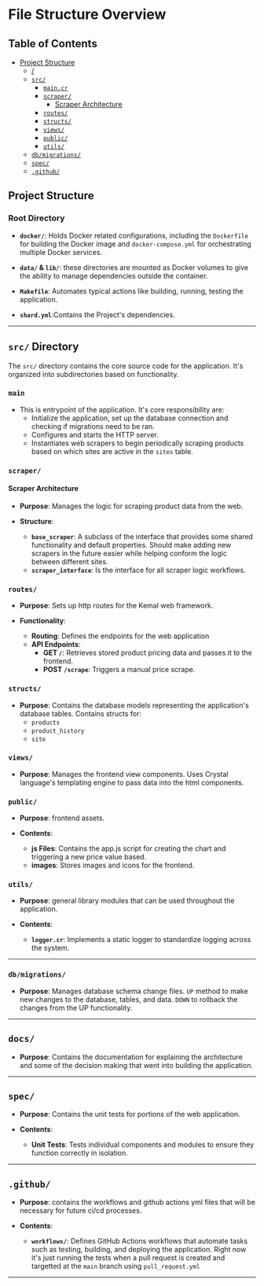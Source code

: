 # File Structure Overview

## Table of Contents

- [Project Structure](#project-structure)
    - [/](#root-directory)
    - [`src/`](#src-directory)
        - [`main.cr`](#main)
        - [`scraper/`](#scraper)
            - [Scraper Architecture](#scraper-architecture)
        - [`routes/`](#routes)
        - [`structs/`](#structs)
        - [`views/`](#views)
        - [`public/`](#public)
        - [`utils/`](#utils)
    - [`db/migrations/`](#dbmigrations)
    - [`spec/`](#spec)
    - [`.github/`](#github)

## Project Structure

### Root Directory

- **`docker/`**: Holds Docker related configurations, including the `Dockerfile` for building the Docker image and `docker-compose.yml` for orchestrating multiple Docker services.

- **`data/` & `lib/`**: these directories are mounted as Docker volumes to give the ability to manage dependencies outside the container.

- **`Makefile`**: Automates typical actions like building, running, testing the application.

- **`shard.yml`**:Contains the Project's dependencies.
---

## `src/` Directory

The `src/` directory contains the core source code for the application. It's organized into subdirectories based on functionality. 

### `main`

- This is entrypoint of the application. It's core responsibility are:
    - Initialize the application, set up the database connection and checking if migrations need to be ran.
    - Configures and starts the HTTP server.
    - Instantiates web scrapers to begin periodically scraping products based on which sites are active in the `sites` table.

### `scraper/`

#### Scraper Architecture

- **Purpose**: Manages the logic for scraping product data from the web.

- **Structure**:
    - **`base_scraper`**: A subclass of the interface that provides some shared functionality and default properties. Should make adding new scrapers in the future easier while helping conform the logic between different sites. 
    - **`scraper_interface`**: Is the interface for all scraper logic workflows.

### `routes/`

- **Purpose**: Sets up http routes for the Kemal web framework.

- **Functionality**:
    - **Routing**: Defines the endpoints for the web application
    - **API Endpoints**:
        - **GET `/`**: Retrieves stored product pricing data and passes it to the frontend.
        - **POST `/scrape`**: Triggers a manual price scrape.

### `structs/`

- **Purpose**: Contains the database models representing the application's database tables. Contains structs for:
    - `products`
    - `product_history`
    - `site`

### `views/`

- **Purpose**: Manages the frontend view components. Uses Crystal language's templating engine to pass data into the html components.

### `public/`

- **Purpose**: frontend assets.

- **Contents**:
    - **js Files**: Contains the app.js script for creating the chart and triggering a new price value based.
    - **images**: Stores images and icons for the frontend.

### `utils/`

- **Purpose**: general library modules that can be used throughout the application. 

- **Contents**:
    - **`logger.cr`**: Implements a static logger to standardize logging across the system.
---

### `db/migrations/`

- **Purpose**: Manages database schema change files. `UP` method to make new changes to the database, tables, and data. `DOWN` to rollback the changes from the UP functionality.

---

## `docs/`

- **Purpose**: Contains the documentation for explaining the architecture and some of the decision making that went into building the application.

---

## `spec/`

- **Purpose**: Contains the unit tests for portions of the web application. 

- **Contents**:
    - **Unit Tests**: Tests individual components and modules to ensure they function correctly in isolation.

---

## `.github/`

- **Purpose**: contains the workflows and github actions yml files that will be necessary for future ci/cd processes. 

- **Contents**:
    - **`workflows/`**: Defines GitHub Actions workflows that automate tasks such as testing, building, and deploying the application. Right now it's just running the tests when a pull request is created and targetted at the `main` branch using `pull_request.yml`

---